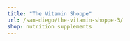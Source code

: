 ```yaml
---
title: "The Vitamin Shoppe"
url: /san-diego/the-vitamin-shoppe-3/
shop: nutrition supplements
---
```

